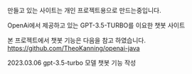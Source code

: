 만들고 있는 사이트는 개인 프로젝트용으로 만드는중입니다.

OpenAi에서 제공하고 있는 GPT-3.5-TURBO를 이요한 챗봇 사이트

본 프로젝트에서 챗봇 기능은 다음을 참고 하였습니다. https://github.com/TheoKanning/openai-java

2023.03.06 gpt-3.5-turbo 모델 챗봇 기능 작성
